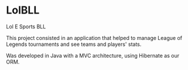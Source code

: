 # LolBLL
Lol E Sports BLL

This project consisted in an application that helped to manage League of Legends tournaments and see teams and players' stats.

Was developed in Java with a MVC architecture, using Hibernate as our ORM.
